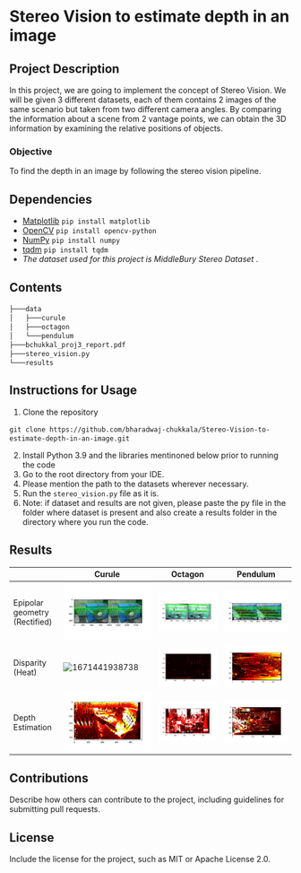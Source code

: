 # Stereo Vision to estimate depth in an image

## Project Description

In this project, we are going to implement the concept of Stereo Vision. We will be given 3 different datasets, each of them contains 2 images of the same scenario but taken from two different camera angles. By comparing the information about a scene from 2 vantage points, we can obtain the 3D information by examining the relative positions of objects.

### Objective

To find the depth in an image by following the stereo vision pipeline.

## Dependencies

* [Matplotlib](https://matplotlib.org/) `pip install matplotlib`
* [OpenCV](https://opencv.org/) `pip install opencv-python`
* [NumPy](https://numpy.org/) `pip install numpy`
* [tqdm](https://tqdm.github.io/) `pip install tqdm`
* *The dataset used for this project is MiddleBury Stereo Dataset* .

## Contents

```
├───data
│   ├───curule
│   ├───octagon
│   └───pendulum
├───bchukkal_proj3_report.pdf
├───stereo_vision.py
└───results
```

## Instructions for Usage

1. Clone the repository

```
git clone https://github.com/bharadwaj-chukkala/Stereo-Vision-to-estimate-depth-in-an-image.git
```

2. Install Python 3.9 and the libraries mentinoned below prior to running the code
3. Go to the root directory from your IDE.
4. Please mention the path to the datasets wherever necessary.
5. Run the `stereo_vision.py` file as it is.
6. Note: if dataset and results are not given, please paste the py file in the folder where dataset is present and also create a results folder in the directory where you run the code.

## Results

|                                    | Curule                                            | Octagon                                       | Pendulum                                      |
| ---------------------------------- | ------------------------------------------------- | --------------------------------------------- | --------------------------------------------- |
| Epipolar geometry<br />(Rectified) | ![1671441533984](https://github.com/bharadwaj-chukkala/Stereo-Vision-to-estimate-depth-in-an-image/blob/master/results/epi_polar_lines_1.png)     | ![1671441808456](https://github.com/bharadwaj-chukkala/Stereo-Vision-to-estimate-depth-in-an-image/blob/master/results/epi_polar_lines_2.png) | ![1671441813305](https://github.com/bharadwaj-chukkala/Stereo-Vision-to-estimate-depth-in-an-image/blob/master/results/epi_polar_lines_3.png) |
| Disparity<br />(Heat)              | ![1671441938738](https://github.com/bharadwaj-chukkala/Stereo-Vision-to-estimate-depth-in-an-image/blob/master/results\disparity_image_heat1.png) | ![disp2](results\disparity_image_heat2.png)     | ![disp3](results\disparity_image_heat3.png)     |
| Depth Estimation                   |       ![depth1](results\depth_image_heat1.png)                                            |      ![depth2](results\depth_image_heat2.png)                                         |           ![depth3](results\depth_image_heat3.png)                                    |

## Contributions

Describe how others can contribute to the project, including guidelines for submitting pull requests.

## License

Include the license for the project, such as MIT or Apache License 2.0.

```

```
